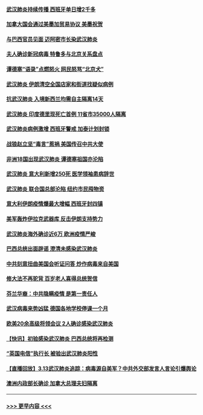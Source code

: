 #### [武汉肺炎持续传播 西班牙单日增2千多](../pages/prog202/a102799649.md?t=03150331) 
#### [加拿大国会通过美墨加贸易协议  美墨祝贺](../pages/prog202/a102799636.md?t=03150331) 
#### [与巴西官员见面 迈阿密市长染武汉肺炎](../pages/prog202/a102799484.md?t=03150331) 
#### [夫人确诊新冠病毒 特鲁多与北京关系盘点](../pages/prog202/a102799474.md?t=03150331) 
#### [谭德塞“语录”点燃怒火 网民怒骂“北京犬”](../pages/prog202/a102799480.md?t=03150331) 
#### [武汉肺炎 伊朗清空全国店家和街道找疑似病例](../pages/prog202/a102799451.md?t=03150331) 
#### [抗武汉肺炎 入境新西兰均需自主隔离14天](../pages/prog202/a102799406.md?t=03150331) 
#### [武汉肺炎 印度德里现死亡首例 11省市35000人隔离](../pages/prog202/a102799379.md?t=03150331) 
#### [武汉肺炎病例激增 西班牙警戒 加泰计划封锁](../pages/prog202/a102799338.md?t=03150331) 
#### [战狼赵立坚“毒言”惹祸 美国传召中共大使](../pages/prog202/a102799314.md?t=03150331) 
#### [非洲18国出现武汉肺炎 谭德塞祖国亦沦陷](../pages/prog202/a102799302.md?t=03150331) 
#### [武汉肺炎 意大利新增250死 医学领袖患病辞世](../pages/prog202/a102799253.md?t=03150331) 
#### [武汉肺炎 联合国总部沦陷 纽约市民囤物资](../pages/prog202/a102799239.md?t=03150331) 
#### [意大利伊朗疫情爆最大增幅 西班牙封四镇](../pages/prog202/a102798969.md?t=03150331) 
#### [美军轰炸伊拉克武器库 反击伊朗支持势力](../pages/prog202/a102799127.md?t=03150331) 
#### [武汉肺炎海外确诊近6万 欧洲疫情严峻](../pages/prog202/a102799147.md?t=03150331) 
#### [巴西总统出面辟谣  澄清未感染武汉肺炎](../pages/prog202/a102799066.md?t=03150331) 
#### [中共刻意扭曲美国会听证问答 炒作病毒来自美国](../pages/prog202/a102799022.md?t=03150331) 
#### [修大法不再驼背 百岁老人喜得总统贺信](../pages/prog202/a102799026.md?t=03150331) 
#### [芬兰华裔：中共隐瞒疫情 是第一责任人](../pages/prog202/a102798951.md?t=03150331) 
#### [武汉病毒来势凶猛 德国各地学校停课一个月](../pages/prog202/a102798978.md?t=03150331) 
#### [欧美20余高级将领会议 2人确诊感染武汉肺炎](../pages/prog202/a102798930.md?t=03150331) 
#### [【快讯】初验感染武汉肺炎 巴西总统将再检测](../pages/prog202/a102798917.md?t=03150331) 
#### [“英国电信”执行长 被验出武汉肺炎阳性](../pages/prog202/a102798904.md?t=03150331) 
#### [【直播回放】3.13武汉肺炎追踪：病毒源自美军？中共外交部发言人言论引爆舆论](../pages/prog202/a102798842.md?t=03150331) 
#### [澳洲内政部长确诊 加拿大总理夫妇隔离](../pages/prog202/a102798781.md?t=03150331) 

----
#### [ >>> 更早内容 <<< ](../indexes/prog202-earlier.md)
